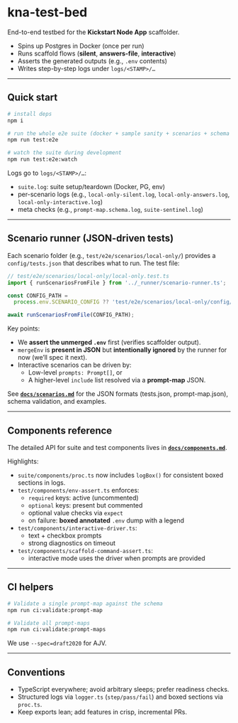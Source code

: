 # kna-test-bed

End-to-end testbed for the **Kickstart Node App** scaffolder.

- Spins up Postgres in Docker (once per run)
- Runs scaffold flows (**silent**, **answers-file**, **interactive**)
- Asserts the generated outputs (e.g., `.env` contents)
- Writes step-by-step logs under `logs/<STAMP>/…`

---

## Quick start

```bash
# install deps
npm i

# run the whole e2e suite (docker + sample sanity + scenarios + schema checks)
npm run test:e2e

# watch the suite during development
npm run test:e2e:watch
```

Logs go to `logs/<STAMP>/…`:

- `suite.log`: suite setup/teardown (Docker, PG, env)
- per-scenario logs (e.g., `local-only-silent.log`, `local-only-answers.log`, `local-only-interactive.log`)
- meta checks (e.g., `prompt-map.schema.log`, `suite-sentinel.log`)

---

## Scenario runner (JSON-driven tests)

Each scenario folder (e.g., `test/e2e/scenarios/local-only/`) provides a `config/tests.json` that describes what to run. The test file:

```ts
// test/e2e/scenarios/local-only/local-only.test.ts
import { runScenariosFromFile } from '../_runner/scenario-runner.ts';

const CONFIG_PATH =
  process.env.SCENARIO_CONFIG ?? 'test/e2e/scenarios/local-only/config/tests.json';

await runScenariosFromFile(CONFIG_PATH);
```

Key points:

- We **assert the unmerged `.env`** first (verifies scaffolder output).
- `mergeEnv` is **present in JSON** but **intentionally ignored** by the runner for now (we’ll spec it next).
- Interactive scenarios can be driven by:
  - Low-level `prompts: Prompt[]`, or
  - A higher-level `include` list resolved via a **prompt-map** JSON.

See **[`docs/scenarios.md`](./docs/scenarios.md)** for the JSON formats (tests.json, prompt-map.json), schema validation, and examples.

---

## Components reference

The detailed API for suite and test components lives in **[`docs/components.md`](./docs/components.md)**.

Highlights:

- `suite/components/proc.ts` now includes `logBox()` for consistent boxed sections in logs.
- `test/components/env-assert.ts` enforces:
  - `required` keys: active (uncommented)
  - `optional` keys: present but commented
  - optional value checks via `expect`
  - on failure: **boxed annotated** `.env` dump with a legend
- `test/components/interactive-driver.ts`:
  - text + checkbox prompts
  - strong diagnostics on timeout
- `test/components/scaffold-command-assert.ts`:
  - interactive mode uses the driver when prompts are provided

---

## CI helpers

```bash
# Validate a single prompt-map against the schema
npm run ci:validate:prompt-map

# Validate all prompt-maps
npm run ci:validate:prompt-maps
```

We use `--spec=draft2020` for AJV.

---

## Conventions

- TypeScript everywhere; avoid arbitrary sleeps; prefer readiness checks.
- Structured logs via `logger.ts` (`step/pass/fail`) and boxed sections via `proc.ts`.
- Keep exports lean; add features in crisp, incremental PRs.
